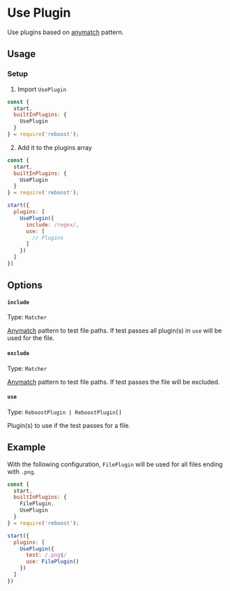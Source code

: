 # Use Plugin
Use plugins based on [anymatch](https://www.npmjs.com/package/anymatch) pattern.

## Usage
### Setup
1. Import `UsePlugin`
```js
const {
  start,
  builtInPlugins: {
    UsePlugin
  }
} = require('reboost');
```
2. Add it to the plugins array
```js
const {
  start,
  builtInPlugins: {
    UsePlugin
  }
} = require('reboost');

start({
  plugins: [
    UsePlugin({
      include: /regex/,
      use: [
        // Plugins
      ]
    })
  ]
})
```

## Options
#### `include`
Type: `Matcher`

[Anymatch](https://www.npmjs.com/package/anymatch) pattern to test file paths.
If test passes all plugin(s) in `use` will be used for the file.

#### `exclude`
Type: `Matcher`

[Anymatch](https://www.npmjs.com/package/anymatch) pattern to test file paths.
If test passes the file will be excluded.

#### `use`
Type: `ReboostPlugin | ReboostPlugin[]`

Plugin(s) to use if the test passes for a file.


## Example
With the following configuration, `FilePlugin` will be used for all files ending with `.png`.

```js
const {
  start,
  builtInPlugins: {
    FilePlugin,
    UsePlugin
  }
} = require('reboost');

start({
  plugins: [
    UsePlugin({
      test: /.png$/
      use: FilePlugin()
    })
  ]
})
```
